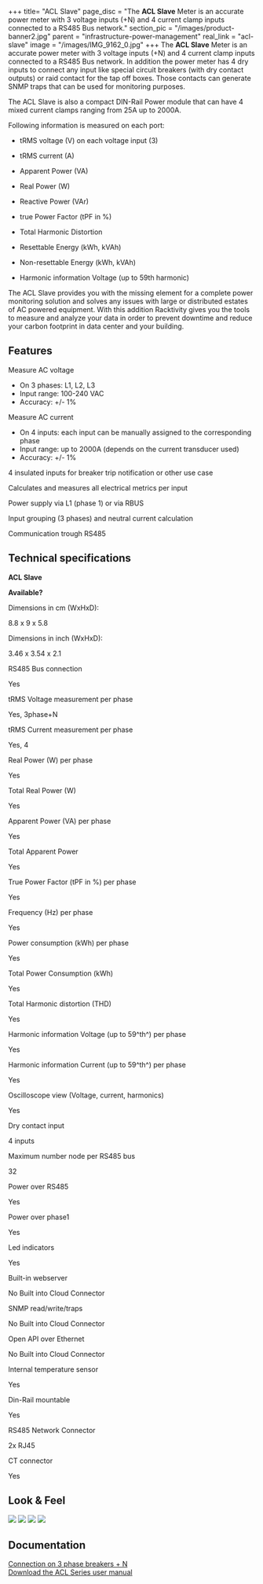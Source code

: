 +++
title= "ACL Slave"
page_disc = "The **ACL Slave** Meter is an accurate power meter with 3 voltage inputs (+N) and 4 current clamp inputs connected to a RS485 Bus network."
section_pic = "/images/product-banner2.jpg"
parent = "infrastructure-power-management"
real_link = "acl-slave"
image = "/images/IMG_9162_0.jpg"
+++
The **ACL Slave** Meter is an accurate power meter with 3 voltage inputs (+N) and 4 current clamp inputs connected to a RS485 Bus network. In addition the power meter has 4 dry inputs to connect any input like special circuit breakers (with dry contact outputs) or raid contact for the tap off boxes. Those contacts can generate SNMP traps that can be used for monitoring purposes.

The ACL Slave is also a compact DIN-Rail Power module that can have 4 mixed current clamps ranging from 25A up to 2000A.

Following information is measured on each port:

- tRMS voltage (V) on each voltage input (3)

- tRMS current (A)

- Apparent Power (VA)

- Real Power (W)

- Reactive Power (VAr)

- true Power Factor (tPF in %)

- Total Harmonic Distortion

- Resettable Energy (kWh, kVAh)

- Non-resettable Energy (kWh, kVAh)

- Harmonic information Voltage (up to 59th harmonic)



The ACL Slave provides you with the missing element for a complete power monitoring solution and solves any issues with large or distributed estates of AC powered equipment. With this addition Racktivity gives you the tools to measure and analyze your data in order to prevent downtime and reduce your carbon footprint in data center and your building.


Features
--------

Measure AC voltage

-   On 3 phases: L1, L2, L3
-   Input range: 100-240 VAC
-   Accuracy: +/- 1%

Measure AC current

-   On 4 inputs: each input can be manually assigned to the corresponding phase
-   Input range: up to 2000A (depends on the current transducer used)
-   Accuracy: +/- 1%

4 insulated inputs for breaker trip notification or other use case

Calculates and measures all electrical metrics per input

Power supply via L1 (phase 1) or via RBUS

Input grouping (3 phases) and neutral current calculation

Communication trough RS485

Technical specifications
------------------------

**ACL Slave**

**Available?**

Dimensions in cm (WxHxD):

8.8 x 9 x 5.8

Dimensions in inch (WxHxD):

3.46 x 3.54 x 2.1

RS485 Bus connection

Yes

tRMS Voltage measurement per phase

Yes, 3phase+N

tRMS Current measurement per phase

Yes, 4

Real Power (W) per phase

Yes

Total Real Power (W)

Yes

Apparent Power (VA) per phase

Yes

Total Apparent Power

Yes

True Power Factor (tPF in %) per phase

Yes

Frequency (Hz) per phase

Yes

Power consumption (kWh) per phase

Yes

Total Power Consumption (kWh)

Yes

Total Harmonic distortion (THD)

Yes

Harmonic information Voltage (up to 59^th^) per phase

Yes

Harmonic information Current (up to 59^th^) per phase

Yes

Oscilloscope view (Voltage, current, harmonics)

Yes

Dry contact input

4 inputs

Maximum number node per RS485 bus

32

Power over RS485

Yes

Power over phase1

Yes

Led indicators

Yes

Built-in webserver

No Built into Cloud Connector

SNMP read/write/traps

No Built into Cloud Connector

Open API over Ethernet

No Built into Cloud Connector

Internal temperature sensor

Yes

Din-Rail mountable

Yes

RS485 Network Connector

2x RJ45

CT connector

Yes

Look & Feel
-----------

<a href="/images/IMG_9162_0.jpg" class="fancybox link">![](/images/IMG_9162_0.jpg)</a>
<a href="/images/IMG_9154-Edit.jpg" class="fancybox link">![](/images/IMG_9154-Edit.jpg)</a>
<a href="/images/IMG_9160.jpg" class="fancybox link">![](/images/IMG_9160.jpg)</a>
<a href="/images/4.jpg" class="fancybox link">![](/images/4.jpg)</a>


Documentation
-------------

[Connection on 3 phase breakers + N](/images/Tap%20off%20box_slave_3ph.jpg "Tap off box_slave_3ph.jpg")  
[Download the ACL Series user manual](/pdf/ACL%20Series%20-%20User%20Manual_11.pdf "ACL Series - User Manual.pdf")